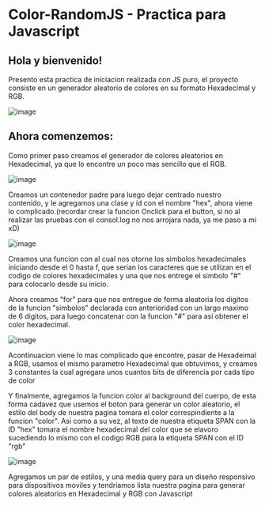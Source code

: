 # Color-RandomJS - Practica para Javascript


<h2>Hola y bienvenido!</h2>

<p> Presento esta practica de iniciacion realizada con JS puro, el proyecto consiste en un generador aleatorio de colores en su formato Hexadecimal y RGB.</p>


![image](https://user-images.githubusercontent.com/101760063/207377447-a8ca5e2e-cd6d-4177-ab0a-323c127584e0.png)
 

<h2> Ahora comenzemos: </h2>
  <p>Como primer paso creamos el generador de colores aleatorios en Hexadecimal, ya que lo encontre un poco mas sencillo que el RGB.</p>
  
  ![image](https://user-images.githubusercontent.com/101760063/207378708-64982a1c-6376-4fa1-9241-a576e90859eb.png)

<p>Creamos un contenedor padre para luego dejar centrado nuestro contenido, y le agregamos una clase y id con el nombre "hex", ahora viene lo complicado.(recordar crear la funcion Onclick para el button, si no al realizar las pruebas con el consol.log no nos arrojara nada, ya me paso a mi xD)</p>

![image](https://user-images.githubusercontent.com/101760063/207379069-27f20dce-9398-4bc6-95db-4002859e4cc6.png)

<p> Creamos una funcion con al cual nos otorne los simbolos hexadecimales iniciando desde el 0 hasta f, que serian los caracteres que se utilizan en el codigo de colores hexadecimales y una que nos entrege el simbolo "#" para colocarlo desde su inicio. </p>

<p> Ahora creamos "for" para que nos entregue de forma aleatoria los digitos de la funcion "simbolos" declarada con anterioridad con un largo maximo de 6 digitos, para luego concatenar con la funcion "#" para asi obtener el color hexadecimal.</p>

![image](https://user-images.githubusercontent.com/101760063/207381294-13fbc4c1-6768-4f13-8c35-79115ab57e5e.png)

<p> Acontinuacion viene lo mas complicado que encontre, pasar de Hexadeimal a RGB, usamos el mismo parametro Hexadecimal que obtuvimos, y creamos 3 constantes la cual agregara unos cuantos bits de diferencia por cada tipo de color </p>

<p> Y finalmente, agregamos la funcion color al background del cuerpo, de esta forma cadavez que usemos el boton para generar un color aleatorio, el estilo del body de nuestra pagina tomara el color correspindiente a la funcion "color".
    Asi como a su vez, al texto de nuestra etiqueta SPAN con la ID "hex" tomara el nombre hexadecimal del color que se elavoro sucediendo lo mismo con el codigo RGB para  la etiqueta SPAN con el ID "rgb"</p>
    
![image](https://user-images.githubusercontent.com/101760063/207404535-5b3c046f-a26b-4eda-8ed8-6326835be5ef.png)

<p> Agregamos un par de estilos, y una media query para un diseño responsivo para dispositivos moviles y tendriamos lista nuestra pagina para generar colores aleatorios
 en Hexadecimal y RGB con Javascript </p> 
